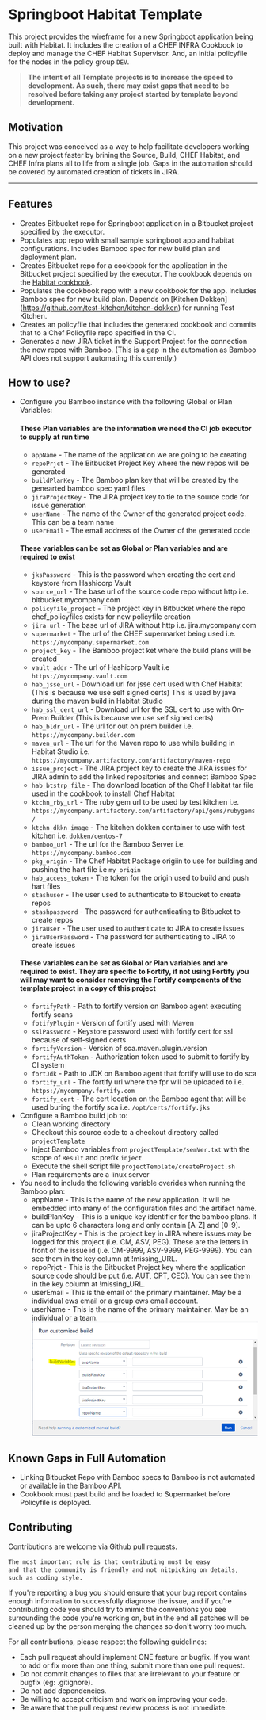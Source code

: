 # Springboot Habitat Template
This project provides the wireframe for a new Springboot application being built with Habitat.  It includes the creation of a CHEF INFRA Cookbook to deploy and manage the CHEF Habitat Supervisor.  And, an initial policyfile for the nodes in the policy group `DEV`.
> **The intent of all Template projects is to increase the speed to development.  As such, there may exist gaps that need to be resolved before taking any project started by template beyond development.**

## Motivation
This project was conceived as a way to help facilitate developers working on a new project faster by brining the Source, Build, CHEF Habitat, and CHEF Infra plans all to life from a single job. 
Gaps in the automation should be covered by automated creation of tickets in JIRA.

---

## Features
* Creates Bitbucket repo for Springboot application in a Bitbucket project specified by the executor.
* Populates app repo with small sample springboot app and habitat configurations. Includes Bamboo spec for new build plan and deployment plan.
* Creates Bitbucket repo for a cookbook for the application in the Bitbucket project specified by the executor. The cookbook depends on the [Habitat cookbook](https://github.com/chef-cookbooks/habitat).
* Populates the cookbook repo with a new cookbook for the app.  Includes Bamboo spec for new build plan. Depends on [Kitchen Dokken] (https://github.com/test-kitchen/kitchen-dokken) for running Test Kitchen.
* Creates an policyfile that includes the generated cookbook and commits that to a Chef Policyfile repo specified in the CI. 
* Generates a new JIRA ticket in the Support Project for the connection the new repos with Bamboo. (This is a gap in the automation as Bamboo API does not support automating this currently.)

## How to use?
* Configure you Bamboo instance with the following Global or Plan Variables:
   #### These Plan variables are the information we need the CI job executor to supply at run time
   * `appName` - The name of the application we are going to be creating
   * `repoPrjct` - The Bitbucket Project Key where the new repos will be generated
   * `buildPlanKey` - The Bamboo plan key that will be created by the genearted bamboo spec yaml files
   * `jiraProjectKey` - The JIRA project key to tie to the source code for issue generation
   * `userName` - The name of the Owner of the generated project code.  This can be a team name
   * `userEmail` - The email address of the Owner of the generated code
   #### These variables can be set as Global or Plan variables and are required to exist
   * `jksPassword` - This is the password when creating the cert and keystore from Hashicorp Vault
   * `source_url` - The base url of the source code repo without http i.e. bitbucket.mycompany.com
   * `policyfile_project` - The project key in Bitbucket where the repo chef_policyfiles exists for new policyfile creation
   * `jira_url` - The base url of JIRA without http i.e. jira.mycompany.com
   * `supermarket` - The url of the CHEF supermarket being used i.e. `https://mycompany.supermarket.com`
   * `project_key` - The Bamboo project ket where the build plans will be created
   * `vault_addr` - The url of Hashicorp Vault i.e `https://mycompany.vault.com`
   * `hab_jsse_url` - Download url for jsse cert used with Chef Habitat (This is because we use self signed certs) This is used by java during the maven build in Habitat Studio
   * `hab_ssl_cert_url` - Download url for the SSL cert to use with On-Prem Builder (This is because we use self signed certs)
   * `hab_bldr_url` - The url for out on prem builder i.e. `https://mycompany.builder.com`
   * `maven_url` - The url for the Maven repo to use while building in Habitat Studio i.e. `https://mycompany.artifactory.com/artifactory/maven-repo`
   * `issue_project` - The JIRA project key to create the JIRA issues for JIRA admin to add the linked repositories and connect Bamboo Spec
   * `hab_btstrp_file` - The download location of the Chef Habitat tar file used in the cookbook to install Chef Habitat
   * `ktchn_rby_url` - The ruby gem url to be used by test kitchen i.e. `https://mycompany.artifactory.com/artifactory/api/gems/rubygems/`
   * `ktchn_dkkn_image` - The kitchen dokken container to use with test kitchen i.e. `dokken/centos-7`
   * `bamboo_url` - The url for the Bamboo Server i.e. `https://mycompany.bamboo.com`
   * `pkg_origin` - The Chef Habitat Package origiin to use for building and pushing the hart file i.e `my_origin`
   * `hab_access_token` - The token for the origin used to build and push hart files
   * `stashuser` - The user used to authenticate to Bitbucket to create repos
   * `stashpassword` - The password for authenticating to Bitbucket to create repos
   * `jiraUser` - The user used to authenticate to JIRA to create issues
   * `jiraUserPassword` - The password for authenticating to JIRA to create issues
   #### These variables can be set as Global or Plan variables and are required to exist.  They are specific to Fortify, if not using Fortify you will may want to consider removing the Fortify components of the template project in a copy of this project
   * `fortifyPath` - Path to fortify version on Bamboo agent executing fortify scans
   * `fotifyPlugin` - Version of fortify used with Maven
   * `sslPassword` - Keystore password used with fortify cert  for ssl because of self-signed certs
   * `fortifyVersion` - Version of sca.maven.plugin.version
   * `fortifyAuthToken` - Authorization token used to submit to fortify by CI system
   * `fortJdk` - Path to JDK on Bamboo agent that fortify will use to do sca
   * `fortify_url` - The fortify url where the fpr will be uploaded to i.e. `https://mycompany.fortify.com`
   * `fortify_cert` - The cert location on the Bamboo agent that will be used buring the fortify sca i.e. `/opt/certs/fortify.jks`
* Configure a Bamboo build job to:
   * Clean working directory
   * Checkout this source code to a checkout directory called `projectTemplate`
   * Inject Bamboo variables from `projectTemplate/semVer.txt` with the scope of `Result` and prefix `inject`
   * Execute the shell script file `projectTemplate/createProject.sh`
   * Plan requirements are a linux server
* You need to include the following variable overides when running the Bamboo plan:
   * appName - This is the name of the new application.  It will be embedded into many of the configuration files and the artifact name.
   * buildPlanKey - This is a unique key identifier for the bamboo plans.  It can be upto 6 characters long and only contain [A-Z] and [0-9].  
   * jiraProjectKey - This is the project key in JIRA where issues may be logged for this project (i.e. CM, ASV, PEG).  These are the letters in front of the issue id (i.e. CM-9999, ASV-9999, PEG-9999).  You can see them in the key column at !missing_URL.
   * repoPrjct - This is the Bitbucket Project key where the application source code should be put (i.e. AUT, CPT, CEC).  You can see them in the key column at !missing_URL.
   * userEmail - This is the email of the primary maintainer.  May be a individual ews email or a group ews email account.
   * userName - This is the name of the primary maintainer.  May be an individual or a team.  
![alternativetext](images/buildvariables.png)

## Known Gaps in Full Automation
* Linking Bitbucket Repo with Bamboo specs to Bamboo is not automated or available in the Bamboo API.
* Cookbook must past build and be loaded to Supermarket before Policyfile is deployed.

## Contributing
Contributions are welcome via Github pull requests. 

    The most important rule is that contributing must be easy
    and that the community is friendly and not nitpicking on details,
    such as coding style.

If you're reporting a bug you should ensure that your bug report contains enough information to successfully diagnose the issue, and if you're contributing code you should try to mimic the conventions you see surrounding the code you're working on, but in the end all patches will be cleaned up by the person merging the changes so don't worry too much.

For all contributions, please respect the following guidelines:

* Each pull request should implement ONE feature or bugfix. If you want to add or fix more than one thing, submit more than one pull request.
* Do not commit changes to files that are irrelevant to your feature or bugfix (eg: .gitignore).
* Do not add dependencies.
* Be willing to accept criticism and work on improving your code.
* Be aware that the pull request review process is not immediate.
